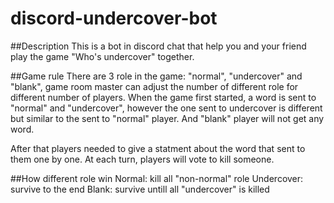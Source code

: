 # discord-undercover-bot

##Description
This is a bot in discord chat that help you and your friend play the game "Who's undercover" together.

##Game rule
There are 3 role in the game: "normal", "undercover" and "blank", game room master can adjust the number of different role for different number of players.
When the game first started, a word is sent to "normal" and "undercover", however the one sent to undercover is different but similar to the sent to "normal" player. And "blank" player will not get any word.

After that players needed to give a statment about the word that sent to them one by one. At each turn, players will vote to kill someone. 

##How different role win
Normal: kill all "non-normal" role
Undercover: survive to the end
Blank: survive untill all "undercover" is killed
